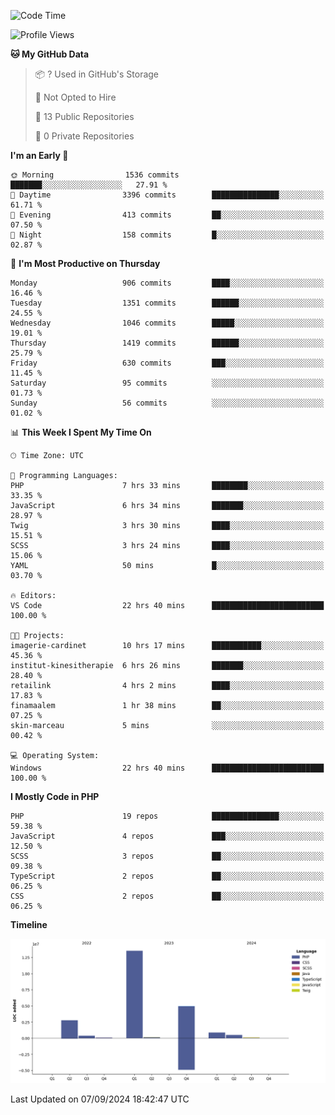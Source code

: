 <!--START_SECTION:waka-->
![Code Time](http://img.shields.io/badge/Code%20Time-1%2C881%20hrs%2010%20mins-blue)

![Profile Views](http://img.shields.io/badge/Profile%20Views-0-blue)

**🐱 My GitHub Data** 

> 📦 ? Used in GitHub's Storage 
 > 
> 🚫 Not Opted to Hire
 > 
> 📜 13 Public Repositories 
 > 
> 🔑 0 Private Repositories 
 > 
**I'm an Early 🐤** 

```text
🌞 Morning                1536 commits        ███████░░░░░░░░░░░░░░░░░░   27.91 % 
🌆 Daytime                3396 commits        ███████████████░░░░░░░░░░   61.71 % 
🌃 Evening                413 commits         ██░░░░░░░░░░░░░░░░░░░░░░░   07.50 % 
🌙 Night                  158 commits         █░░░░░░░░░░░░░░░░░░░░░░░░   02.87 % 
```
📅 **I'm Most Productive on Thursday** 

```text
Monday                   906 commits         ████░░░░░░░░░░░░░░░░░░░░░   16.46 % 
Tuesday                  1351 commits        ██████░░░░░░░░░░░░░░░░░░░   24.55 % 
Wednesday                1046 commits        █████░░░░░░░░░░░░░░░░░░░░   19.01 % 
Thursday                 1419 commits        ██████░░░░░░░░░░░░░░░░░░░   25.79 % 
Friday                   630 commits         ███░░░░░░░░░░░░░░░░░░░░░░   11.45 % 
Saturday                 95 commits          ░░░░░░░░░░░░░░░░░░░░░░░░░   01.73 % 
Sunday                   56 commits          ░░░░░░░░░░░░░░░░░░░░░░░░░   01.02 % 
```


📊 **This Week I Spent My Time On** 

```text
🕑︎ Time Zone: UTC

💬 Programming Languages: 
PHP                      7 hrs 33 mins       ████████░░░░░░░░░░░░░░░░░   33.35 % 
JavaScript               6 hrs 34 mins       ███████░░░░░░░░░░░░░░░░░░   28.97 % 
Twig                     3 hrs 30 mins       ████░░░░░░░░░░░░░░░░░░░░░   15.51 % 
SCSS                     3 hrs 24 mins       ████░░░░░░░░░░░░░░░░░░░░░   15.06 % 
YAML                     50 mins             █░░░░░░░░░░░░░░░░░░░░░░░░   03.70 % 

🔥 Editors: 
VS Code                  22 hrs 40 mins      █████████████████████████   100.00 % 

🐱‍💻 Projects: 
imagerie-cardinet        10 hrs 17 mins      ███████████░░░░░░░░░░░░░░   45.36 % 
institut-kinesitherapie  6 hrs 26 mins       ███████░░░░░░░░░░░░░░░░░░   28.40 % 
retailink                4 hrs 2 mins        ████░░░░░░░░░░░░░░░░░░░░░   17.83 % 
finamaalem               1 hr 38 mins        ██░░░░░░░░░░░░░░░░░░░░░░░   07.25 % 
skin-marceau             5 mins              ░░░░░░░░░░░░░░░░░░░░░░░░░   00.42 % 

💻 Operating System: 
Windows                  22 hrs 40 mins      █████████████████████████   100.00 % 
```

**I Mostly Code in PHP** 

```text
PHP                      19 repos            ███████████████░░░░░░░░░░   59.38 % 
JavaScript               4 repos             ███░░░░░░░░░░░░░░░░░░░░░░   12.50 % 
SCSS                     3 repos             ██░░░░░░░░░░░░░░░░░░░░░░░   09.38 % 
TypeScript               2 repos             ██░░░░░░░░░░░░░░░░░░░░░░░   06.25 % 
CSS                      2 repos             ██░░░░░░░░░░░░░░░░░░░░░░░   06.25 % 
```



**Timeline**

![Lines of Code chart](https://raw.githubusercontent.com/tahar-elgunaoui/tahar-elgunaoui/main/assets/bar_graph.png)


 Last Updated on 07/09/2024 18:42:47 UTC
<!--END_SECTION:waka-->
